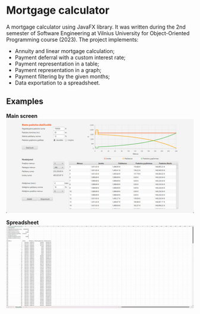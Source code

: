 # Mortgage calculator
A mortgage calculator using JavaFX library. It was written during the 2nd semester of Software Engineering at Vilnius University for Object-Oriented Programming course (2023). The project implements:
- Annuity and linear mortgage calculation;
- Payment deferral with a custom interest rate;
- Payment representation in a table;
- Payment representation in a graph;
- Payment filtering by the given months;
- Data exportation to a spreadsheet.

## Examples
**Main screen**
![Main screen](./examples/main-screen.png)

**Spreadsheet**
![Spreadsheet](./examples/spreadsheet.png)